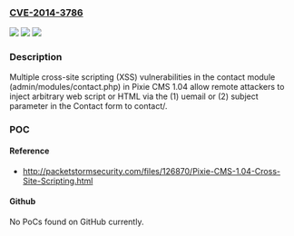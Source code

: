 ### [CVE-2014-3786](https://cve.mitre.org/cgi-bin/cvename.cgi?name=CVE-2014-3786)
![](https://img.shields.io/static/v1?label=Product&message=n%2Fa&color=blue)
![](https://img.shields.io/static/v1?label=Version&message=n%2Fa&color=blue)
![](https://img.shields.io/static/v1?label=Vulnerability&message=n%2Fa&color=brighgreen)

### Description

Multiple cross-site scripting (XSS) vulnerabilities in the contact module (admin/modules/contact.php) in Pixie CMS 1.04 allow remote attackers to inject arbitrary web script or HTML via the (1) uemail or (2) subject parameter in the Contact form to contact/.

### POC

#### Reference
- http://packetstormsecurity.com/files/126870/Pixie-CMS-1.04-Cross-Site-Scripting.html

#### Github
No PoCs found on GitHub currently.

